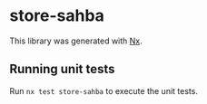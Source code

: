 # store-sahba

This library was generated with [Nx](https://nx.dev).

## Running unit tests

Run `nx test store-sahba` to execute the unit tests.

